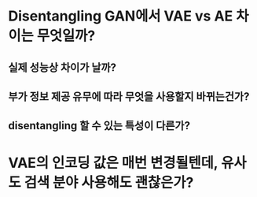 # Disentangling GAN에서 VAE vs AE 차이는 무엇일까?
## 실제 성능상 차이가 날까?
## 부가 정보 제공 유무에 따라 무엇을 사용할지 바뀌는건가?
## disentangling 할 수 있는 특성이 다른가?

# VAE의 인코딩 값은 매번 변경될텐데, 유사도 검색 분야 사용해도 괜찮은가?